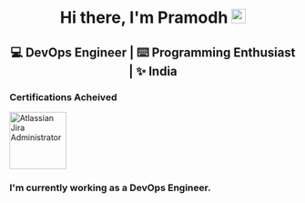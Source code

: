 <div align="center">
  <h1>Hi there, I'm Pramodh <img src="https://media.giphy.com/media/hvRJCLFzcasrR4ia7z/giphy.gif" width="25px"> </h1>
  <h2> 💻 DevOps Engineer | ⌨️ Programming Enthusiast | ✨ India </h2>
</div>

### Certifications Acheived

<div align="left">
  <a href="https://www.certmetrics.com/atlassian/public/badge.aspx?i=1&t=c&d=2019-12-07&ci=AT00141597">
    <img src="https://user-images.githubusercontent.com/54981492/90975044-5edd6980-e54e-11ea-801c-d361d454f454.png" alt="Atlassian Jira Administrator" width="100px" height="100px">
  </a>
</div>

<div>
  <h3> I'm currently working as a DevOps Engineer. </h3>
</div>


<!--
**PramodhMDT/pramodhmdt** is a ✨ _special_ ✨ repository because its `README.md` (this file) appears on your GitHub profile.

Here are some ideas to get you started:

- 🔭 I’m currently working on ...
- 🌱 I’m currently learning ...
- 👯 I’m looking to collaborate on ...
- 🤔 I’m looking for help with ...
- 💬 Ask me about ...
- 📫 How to reach me: ...
- 😄 Pronouns: ...
- ⚡ Fun fact: ...
-->
